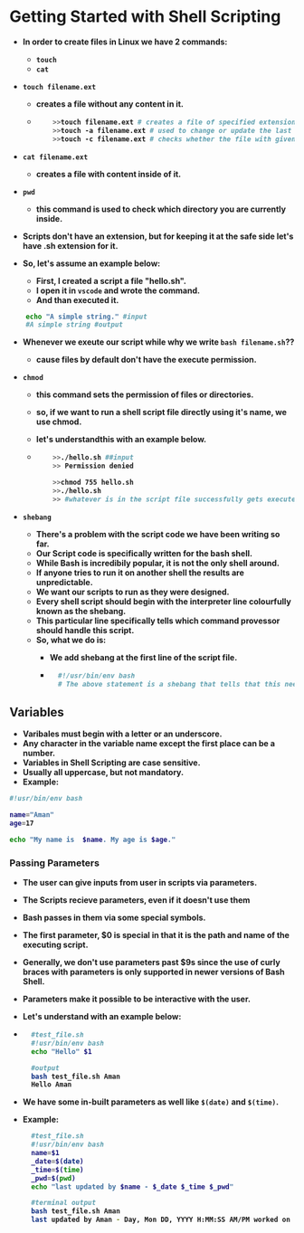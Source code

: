 # Getting Started with Shell Scripting

<p align="justify">
<strong>

- In order to create files in Linux we have 2 commands:
  - `touch`
  - `cat`
- `touch filename.ext`
  - creates a file without any content in it.

  - ```bash
        >>touch filename.ext # creates a file of specified extension type without any content in it
        >>touch -a filename.ext # used to change or update the last access time of the file
        >>touch -c filename.ext # checks whether the file with given specification is created or not
    ```

- `cat filename.ext`
  - creates a file with content inside of it.
- `pwd`
  - this command is used to check which directory you are currently inside.

- Scripts don't have an extension, but for keeping it at the safe side let's have .sh extension for it.
- So, let's assume an example below:
  - First, I created a script a file "hello.sh".
  - I open it in `vscode` and wrote the command.
  - And than executed it.

```bash
    echo "A simple string." #input
    #A simple string #output
```

- Whenever we exeute our script while why we write `bash filename.sh`??
  - cause files by default don't have the execute permission.

- `chmod`
  - this command sets the permission of files or directories.
  - so, if we want to run a shell script file directly using it's name, we use chmod.
  - let's understandthis with an example below.

  - ```bash
        >>./hello.sh ##input
        >> Permission denied

        >>chmod 755 hello.sh
        >>./hello.sh
        >> #whatever is in the script file successfully gets executed.
    ```

- `shebang`
  - There's a problem with the script code we have been writing so far.
  - Our Script code is specifically written for the bash shell.
  - While Bash is incredibily popular, it is not the only shell around.
  - If anyone tries to run it on another shell the results are unpredictable.
  - We want our scripts to run as they were designed.
  - Every shell script should begin with the interpreter line colourfully known as the shebang.
  - This particular line specifically tells which command provessor should handle this script.
  - So, what we do is:
    - We add shebang at the first line of the script file.

    - ```bash
        #!/usr/bin/env bash
        # The above statement is a shebang that tells that this need to be execute on bash shell.
      ```

## Variables

- Varibales must begin with a letter or an underscore.
- Any character in the variable name except the first place can be a number.
- Variables in Shell Scripting are case sensitive.
- Usually all uppercase, but not mandatory.
- Example:

```sh
#!usr/bin/env bash

name="Aman"
age=17

echo "My name is  $name. My age is $age."
```

### Passing Parameters

- The user can give inputs from user in scripts via parameters.
- The Scripts recieve parameters, even if it doesn't use them
- Bash passes in them via some special symbols.
- The first parameter, $0 is special in that it is the path and name of the executing script.
- Generally, we don't use parameters past $9s since the use of curly braces with parameters is only supported in newer versions of Bash Shell.
- Parameters make it possible to be interactive with the user.
- Let's understand with an example below:

- ```sh
    #test_file.sh
    #!usr/bin/env bash
    echo "Hello" $1
  ```

  ```sh
    #output
    bash test_file.sh Aman
    Hello Aman
  ```

- We have some in-built parameters as well like `$(date)` and `$(time)`.
- Example:

  ```sh
    #test_file.sh
    #!usr/bin/env bash
    name=$1
    _date=$(date)
    _time=$(time)
    _pwd=$(pwd)
    echo "last updated by $name - $_date $_time $_pwd"
  ```
  
  ```sh
    #terminal output
    bash test_file.sh Aman
    last updated by Aman - Day, Mon DD, YYYY H:MM:SS AM/PM worked on ./file_location/filename.ext
  ```

</strong>
</p>